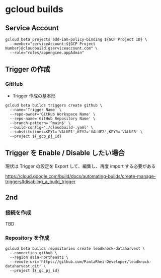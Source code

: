 # gcloud builds

## Service Account

```
gcloud beta projects add-iam-policy-binding ${GCP Project ID} \
  --member="serviceAccount:${GCP Project Number}@cloudbuild.gserviceaccount.com" \
  --role="roles/appengine.appAdmin"
```


## Trigger の作成

### GitHub

+ Trigger 作成の基本形

```
gcloud beta builds triggers create github \
  --name='Trigger Name' \
  --repo-owner='GitHub Workspace Name' \
  --repo-name='GitHub Repository Name' \
  --branch-pattern='^main$' \
  --build-config='./cloudbuild-.yaml' \
  --substitutions=KEY1='VALUE1',KEY2='VALUE2',KEY3='VALUE3' \
  --project ${_gcp_pj_id}
```

## Trigger を Enable / Disable したい場合

現状は Trigger の設定を Export して、編集し、再度 import する必要がある

https://cloud.google.com/build/docs/automating-builds/create-manage-triggers#disabling_a_build_trigger

## 2nd

### 接続を作成

TBD

### Repository を作成

```
gcloud beta builds repositories create leadknock-dataharvest \
  --connection github \
  --region asia-northeast1 \
  --remote-uri='https://github.com/PantaRhei-Developer/leadknock-dataharvest.git' \
  --project ${_gc_pj_id}
```
